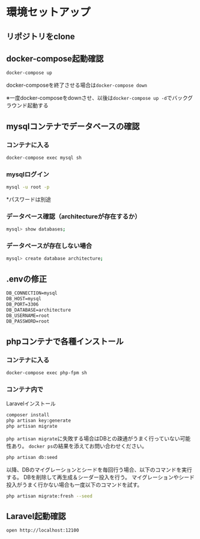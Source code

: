 # 環境セットアップ

## リポジトリをclone

## docker-compose起動確認

```sh
docker-compose up
```

docker-composeを終了させる場合は`docker-compose down`

※一度docker-composeをdownさせ、以後は`docker-compose up -d`でバックグラウンド起動する

## mysqlコンテナでデータベースの確認

### コンテナに入る

```sh
docker-compose exec mysql sh
```

### mysqlログイン

```sh
mysql -u root -p
```

*パスワードは別途

### データベース確認（architectureが存在するか）

```sh
mysql> show databases;
```

### データベースが存在しない場合

```sh
mysql> create database architecture;
```

## .envの修正

```txt
DB_CONNECTION=mysql
DB_HOST=mysql
DB_PORT=3306
DB_DATABASE=architecture
DB_USERNAME=root
DB_PASSWORD=root
```

## phpコンテナで各種インストール

### コンテナに入る

```sh
docker-compose exec php-fpm sh
```

### コンテナ内で

Laravelインストール

```sh
composer install
php artisan key:generate
php artisan migrate
```

`php artisan migrate`に失敗する場合はDBとの疎通がうまく行っていない可能性あり。
`docker ps`の結果を添えてお問い合わせください。

```sh
php artisan db:seed
```

以降、DBのマイグレーションとシードを毎回行う場合、以下のコマンドを実行する。
DBを削除して再生成＆シーダー投入を行う。
マイグレーションやシード投入がうまく行かない場合も一度以下のコマンドを試す。

```sh
php artisan migrate:fresh --seed
```

## Laravel起動確認

```sh
open http://localhost:12100
```
